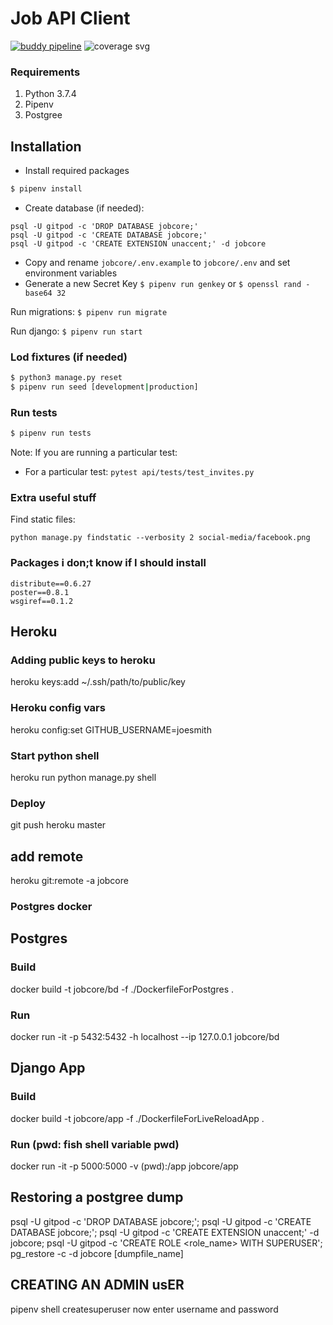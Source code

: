 # Job API Client

[![buddy pipeline](https://app.buddy.works/jobcore/rest-api/pipelines/pipeline/132168/badge.svg?token=d248fd7fd9018672bfcfc67ebc25c73faf27f90b18b94d15856cdea170fb18be "buddy pipeline")](https://app.buddy.works/jobcore/rest-api/pipelines/pipeline/132168) <img src="./coverage.svg" alt="coverage svg">

### Requirements

1. Python 3.7.4
2. Pipenv
3. Postgree

## Installation

- Install required packages

```bash
$ pipenv install
```

- Create database (if needed):

```
psql -U gitpod -c 'DROP DATABASE jobcore;'
psql -U gitpod -c 'CREATE DATABASE jobcore;'
psql -U gitpod -c 'CREATE EXTENSION unaccent;' -d jobcore
```

- Copy and rename `jobcore/.env.example` to `jobcore/.env` and set environment variables
- Generate a new Secret Key `$ pipenv run genkey` or `$ openssl rand -base64 32`

Run migrations: `$ pipenv run migrate`

Run django: `$ pipenv run start`

### Lod fixtures (if needed)

```sh
$ python3 manage.py reset
$ pipenv run seed [development|production]
```

### Run tests

```sh
$ pipenv run tests
```

Note: If you are running a particular test:

- For a particular test: `pytest api/tests/test_invites.py`

### Extra useful stuff

Find static files:

```
python manage.py findstatic --verbosity 2 social-media/facebook.png
```

### Packages i don;t know if I should install

```
distribute==0.6.27
poster==0.8.1
wsgiref==0.1.2
```

## Heroku

### Adding public keys to heroku

heroku keys:add ~/.ssh/path/to/public/key

### Heroku config vars

heroku config:set GITHUB_USERNAME=joesmith

### Start python shell

heroku run python manage.py shell

### Deploy

git push heroku master

## add remote
heroku git:remote -a jobcore


### Postgres docker

## Postgres
### Build
docker build -t jobcore/bd -f ./DockerfileForPostgres .
### Run
docker run -it -p 5432:5432 -h localhost --ip 127.0.0.1 jobcore/bd


## Django App
### Build
docker build -t jobcore/app -f ./DockerfileForLiveReloadApp  .
### Run (pwd: fish shell variable pwd)
docker run -it -p 5000:5000 -v (pwd):/app jobcore/app


## Restoring a postgree dump
psql -U gitpod -c 'DROP DATABASE jobcore;';
psql -U gitpod -c 'CREATE DATABASE jobcore;';
psql -U gitpod -c 'CREATE EXTENSION unaccent;' -d jobcore;
psql -U gitpod -c 'CREATE ROLE <role_name> WITH SUPERUSER';
pg_restore -c -d jobcore [dumpfile_name]

## CREATING AN ADMIN usER 
pipenv shell createsuperuser
now enter username and password
